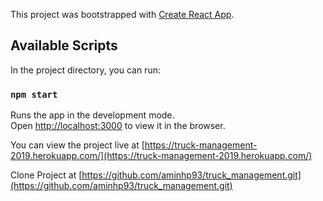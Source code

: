 This project was bootstrapped with [Create React App](https://github.com/facebook/create-react-app).

## Available Scripts

In the project directory, you can run:

### `npm start`

Runs the app in the development mode.<br>
Open [http://localhost:3000](http://localhost:3000) to view it in the browser.

You can view the project live at [https://truck-management-2019.herokuapp.com/](https://truck-management-2019.herokuapp.com/)

Clone Project at [https://github.com/aminhp93/truck_management.git](https://github.com/aminhp93/truck_management.git)
